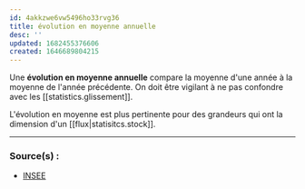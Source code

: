 ```yaml
---
id: 4akkzwe6vw5496ho33rvg36
title: évolution en moyenne annuelle
desc: ''
updated: 1682455376606
created: 1646689804215
---
```


Une **évolution en moyenne annuelle** compare la moyenne d'une année à la moyenne de l'année précédente. On doit être vigilant à ne pas confondre avec les [[statistics.glissement]].

L'évolution en moyenne est plus pertinente pour des grandeurs qui ont la dimension d'un [[flux|statisitcs.stock]].

---

### Source(s) :

- [INSEE](https://www.insee.fr/fr/metadonnees/definition/c1373)
